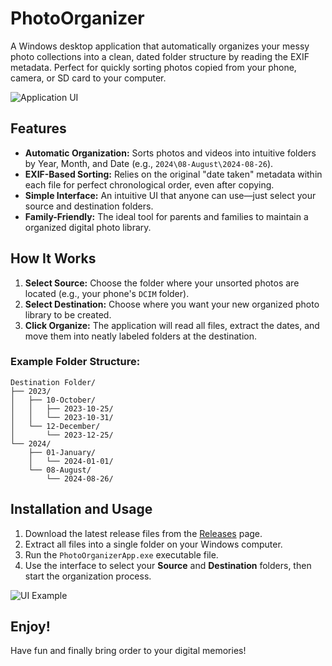 # PhotoOrganizer

A Windows desktop application that automatically organizes your messy photo collections into a clean, dated folder structure by reading the EXIF metadata. Perfect for quickly sorting photos copied from your phone, camera, or SD card to your computer.

![Application UI](https://github.com/user-attachments/assets/1878ba47-7c67-4be4-99d3-e6efa6055777)

## Features

*   **Automatic Organization:** Sorts photos and videos into intuitive folders by Year, Month, and Date (e.g., `2024\08-August\2024-08-26`).
*   **EXIF-Based Sorting:** Relies on the original "date taken" metadata within each file for perfect chronological order, even after copying.
*   **Simple Interface:** An intuitive UI that anyone can use—just select your source and destination folders.
*   **Family-Friendly:** The ideal tool for parents and families to maintain a organized digital photo library.

## How It Works

1.  **Select Source:** Choose the folder where your unsorted photos are located (e.g., your phone's `DCIM` folder).
2.  **Select Destination:** Choose where you want your new organized photo library to be created.
3.  **Click Organize:** The application will read all files, extract the dates, and move them into neatly labeled folders at the destination.

### Example Folder Structure:
```
Destination Folder/
├── 2023/
│   ├── 10-October/
│   │   ├── 2023-10-25/
│   │   └── 2023-10-31/
│   └── 12-December/
│       └── 2023-12-25/
└── 2024/
    ├── 01-January/
    │   └── 2024-01-01/
    └── 08-August/
        └── 2024-08-26/
```

## Installation and Usage

1.  Download the latest release files from the [Releases](https://github.com/vishwajit-kathe/PhotoOragnizer/releases) page.
2.  Extract all files into a single folder on your Windows computer.
3.  Run the `PhotoOrganizerApp.exe` executable file.
4.  Use the interface to select your **Source** and **Destination** folders, then start the organization process.

![UI Example](https://github.com/user-attachments/assets/1f70c683-dca8-41d8-a015-6ce76ffc34dd)

## Enjoy!

Have fun and finally bring order to your digital memories!

